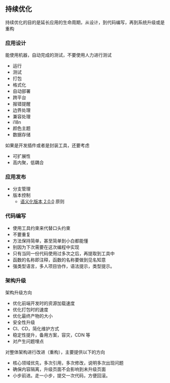 ## 持续优化

持续优化的目的是延长应用的生命周期，从设计，到代码编写，再到系统升级或是重构

### 应用设计

能使用机器，自动完成的测试，不要使用人力进行测试

- 运行
- 测试
- 打包
- 格式化
- 自动部署
- 跨平台
- 报错提醒
- 边界处理
- 兼容处理
- i18n
- 颜色主题
- 数据存储

如果是开发插件或者是封装工具，还要考虑

- 可扩展性
- 高内聚，低耦合

### 应用发布

- 分支管理
- 版本控制
  - [语义化版本 2.0.0](https://semver.org/lang/zh-CN/) 原则

### 代码编写

- 使用工具约束来代替口头约束
- 不要重复
- 方法保持简单，甚至简单到小白都能懂
- 别因为下次需要在这次编程中实现
- 只有当同一份代码使用过多次之后，再提取到工具中
- 函数的名称即注释，函数的名称要做到见名知意
- 强类型语言，多人项目协作，语法提示，类型提示。

### 架构升级

架构升级方向

- 优化前端开发时的资源加载速度
- 优化打包时的速度
- 优化最终产物的大小
- 安全性升级
- CI、CD，简化维护方式
- 稳定性提升，备用方案，容灾，CDN 等
- 对产生问题埋点

对整体架构进行改进（重构），主要提供以下的方向

- 核心领域优先，多次引用，多次修改，说明多次出现问题
- 确保内容隔离，升级页面不会影响到未升级页面
- 小步前进。走一小步，提交一次代码，方便回滚。